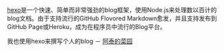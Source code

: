 [hexo](https://hexo.io)是一个快速、简单而非常强劲的blog框架，使用Node.js来处理数以百计的blog文档。由于支持流行的GitHub Flovored Markdown愈发，并且支持发布到GitHub Page或Heroku，成为在程序员中流行的Blog平台。

我也使用hexo来撰写个人的blog － [阿泰的菜园](http://huataihuang.github.io)